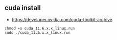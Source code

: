 
## cuda install 
- <https://developer.nvidia.com/cuda-toolkit-archive>
```
chmod +x cuda_11.6.x.x_linux.run
sudo ./cuda_11.6.x.x_linux.run
```
